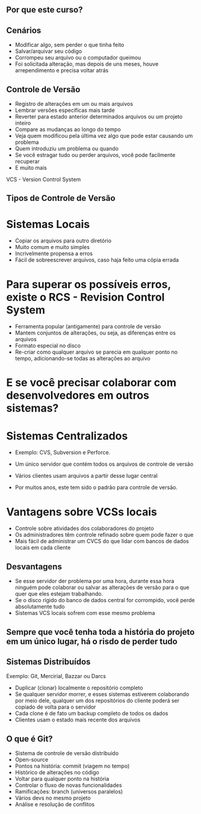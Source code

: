 
## Por que este curso?

## Cenários
- Modificar algo, sem perder o que tinha feito
- Salvar/arquivar seu código
- Corrompeu seu arquivo ou o computador queimou
- Foi solicitada alteração, mas depois de uns meses, houve arrependimento e precisa voltar atrás

## Controle de Versão
- Registro de alterações em um ou mais arquivos
- Lembrar versões específicas mais tarde
- Reverter para estado anterior determinados arquivos ou um projeto inteiro
- Compare as mudanças ao longo do tempo
- Veja quem modificou pela última vez algo que pode estar causando um problema 
- Quem introduziu um problema ou quando
- Se você estragar tudo ou perder arquivos, você pode facilmente recuperar 
- E muito mais

VCS - Version Control System

## Tipos de Controle de Versão

# Sistemas Locais
- Copiar os arquivos para outro diretório
- Muito comum e muito simples
- Incrivelmente propensa a erros
- Fácil de sobreescrever arquivos, caso haja feito uma cópia errada

# Para superar os possíveis erros, existe o RCS - Revision Control System
- Ferramenta popular (antigamente) para controle de versão
- Mantem conjuntos de alterações, ou seja, as diferenças entre os arquivos
- Formato especial no disco
- Re-criar como qualquer arquivo se parecia em qualquer ponto no tempo, adicionando-se todas as alterações ao arquivo

# E se você precisar colaborar com desenvolvedores em outros sistemas?

# Sistemas Centralizados
- Exemplo: CVS, Subversion e Perforce.

- Um único servidor que contém todos os arquivos de controle de versão
- Vários clientes usam arquivos a partir desse lugar central

* Por muitos anos, este tem sido o padrão para controle de versão.

# Vantagens sobre VCSs locais
- Controle sobre atividades dos colaboradores do projeto
- Os administradores têm controle refinado sobre quem pode fazer o que
- Mais fácil de administrar um CVCS do que lidar com bancos de dados locais em cada cliente

## Desvantagens
- Se esse servidor der problema por uma hora, durante essa hora ninguém pode colaborar ou salvar as alterações de versão para o que quer que eles estejam trabalhando.
- Se o disco rígido do banco de dados central for corrompido, você perde absolutamente tudo 
- Sistemas VCS locais sofrem com esse mesmo problema

## Sempre que você tenha toda a história do projeto em um único lugar, há o risdo de perder tudo


## Sistemas Distribuídos
Exemplo: Git, Mercirial, Bazzar ou Darcs

- Duplicar (clonar) localmente o repositório completo
- Se qualquer servidor morrer, e esses sistemas estiverem colaborando por meio dele, qualquer um dos repositórios do cliente poderá ser copiado de volta para o servidor
- Cada clone é de fato um backup completo de todos os dados
- Clientes usam o estado mais recente dos arquivos


## O que é Git?
- Sistema de controle de versão distribuido
- Open-source
- Pontos na história: commit (viagem no tempo)
- Histórico de alterações no código
- Voltar para qualquer ponto na história
- Controlar o fluxo de novas funcionalidades
- Ramificações: branch (universos paralelos)
- Vários devs no mesmo projeto
- Análise e resolução de conflitos

